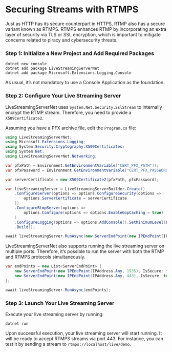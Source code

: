 # Securing Streams with RTMPS

Just as HTTP has its secure counterpart in HTTPS, RTMP also has a secure variant known as RTMPS. RTMPS enhances RTMP by incorporating an extra layer of security via TLS or SSL encryption, which is important to mitigate concerns related to piracy and cybersecurity threats.

### Step 1: Initialize a New Project and Add Required Packages

```
dotnet new console
dotnet add package LiveStreamingServerNet
dotnet add package Microsoft.Extensions.Logging.Console
```

As usual, it’s not mandatory to use a Console Application as the foundation.

### Step 2: Configure Your Live Streaming Server

LiveStreamingServerNet uses `System.Net.Security.SslStream` to internally encrypt the RTMP stream. Therefore, you need to provide a `X509Certificate2`.

Assuming you have a PFX archive file, edit the `Program.cs` file:

```cs linenums="1"
using LiveStreamingServerNet;
using Microsoft.Extensions.Logging;
using System.Security.Cryptography.X509Certificates;
using System.Net;
using LiveStreamingServerNet.Networking;

var pfxPath = Environment.GetEnvironmentVariable("CERT_PFX_PATH")!;
var pfxPassword = Environment.GetEnvironmentVariable("CERT_PFX_PASSWORD")!;

var serverCertificate = new X509Certificate2(pfxPath, pfxPassword);

var liveStreamingServer = LiveStreamingServerBuilder.Create()
    .ConfigureServer(options => options.ConfigureSecurity(options =>
        options.ServerCertificate = serverCertificate
    ))
    .ConfigureRtmpServer(options =>
        options.Configure(options => options.EnableGopCaching = true)
    )
    .ConfigureLogging(options => options.AddConsole().SetMinimumLevel(LogLevel.Debug))
    .Build();

await liveStreamingServer.RunAsync(new ServerEndPoint(new IPEndPoint(IPAddress.Any, 443), IsSecure: true));
```

LiveStreamingServerNet also supports running the live streaming server on multiple ports. Therefore, it’s possible to run the server with both the RTMP and RTMPS protocols simultaneously.

```cs linenums="1"
var endPoints = new List<ServerEndPoint> {
    new ServerEndPoint(new IPEndPoint(IPAddress.Any, 1935), IsSecure: false),
    new ServerEndPoint(new IPEndPoint(IPAddress.Any, 443), IsSecure: true)
};

await liveStreamingServer.RunAsync(endPoints);
```

### Step 3: Launch Your Live Streaming Server

Execute your live streaming server by running:

```
dotnet run
```

Upon successful execution, your live streaming server will start running. It will be ready to accept RTMPS streams via port 443. For instance, you can test it by sending a stream to `rtmps://localhost/live/demo`.
